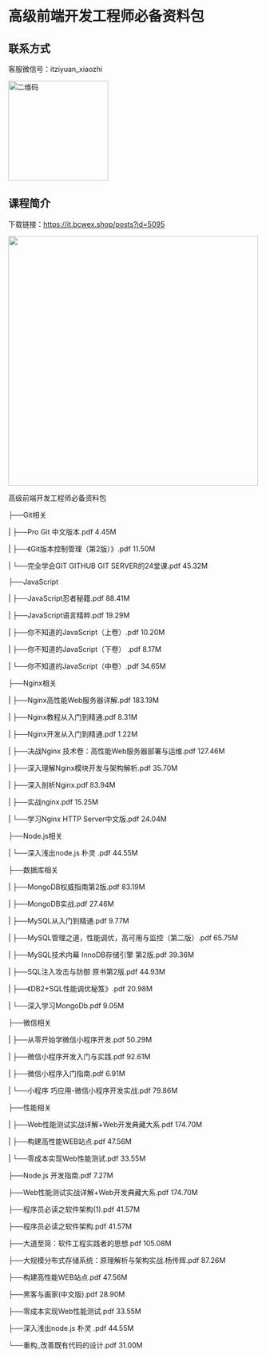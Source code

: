 # 高级前端开发工程师必备资料包

## 联系方式

客服微信号：itziyuan_xiaozhi

<img src="https://ziyuanyun.oss-cn-guangzhou.aliyuncs.com/common/20240614073449/666b82192834a.jpg" width="200" height="200" alt="二维码">

## 课程简介

下载链接：https://it.bcwex.shop/posts?id=5095

<img src="https://ziyuanyun.oss-cn-guangzhou.aliyuncs.com/yun/20241201155521/674c166922faa.jpg" width="500" alt="">

  高级前端开发工程师必备资料包



 ├──Git相关

 | ├──Pro Git 中文版本.pdf 4.45M

 | ├──《Git版本控制管理（第2版）》.pdf 11.50M

 | └──完全学会GIT GITHUB GIT SERVER的24堂课.pdf 45.32M

 ├──JavaScript

 | ├──JavaScript忍者秘籍.pdf 88.41M

 | ├──JavaScript语言精粹.pdf 19.29M

 | ├──你不知道的JavaScript（上卷）.pdf 10.20M

 | ├──你不知道的JavaScript（下卷） .pdf 8.17M

 | └──你不知道的JavaScript（中卷）.pdf 34.65M

 ├──Nginx相关

 | ├──Nginx高性能Web服务器详解.pdf 183.19M

 | ├──Nginx教程从入门到精通.pdf 8.31M

 | ├──Nginx开发从入门到精通.pdf 1.22M

 | ├──决战Nginx 技术卷：高性能Web服务器部署与运维.pdf 127.46M

 | ├──深入理解Nginx模块开发与架构解析.pdf 35.70M

 | ├──深入剖析Nginx.pdf 83.94M

 | ├──实战nginx.pdf 15.25M

 | └──学习Nginx HTTP Server中文版.pdf 24.04M

 ├──Node.js相关

 | └──深入浅出node.js 朴灵 .pdf 44.55M

 ├──数据库相关

 | ├──MongoDB权威指南第2版.pdf 83.19M

 | ├──MongoDB实战.pdf 27.46M

 | ├──MySQL从入门到精通.pdf 9.77M

 | ├──MySQL管理之道，性能调优，高可用与监控（第二版）.pdf 65.75M

 | ├──MySQL技术内幕 InnoDB存储引擎 第2版.pdf 39.36M

 | ├──SQL注入攻击与防御 原书第2版.pdf 44.93M

 | ├──《DB2+SQL性能调优秘笈》.pdf 20.98M

 | └──深入学习MongoDb.pdf 9.05M

 ├──微信相关

 | ├──从零开始学微信小程序开发.pdf 50.29M

 | ├──微信小程序开发入门与实践.pdf 92.61M

 | ├──微信小程序入门指南.pdf 6.91M

 | └──小程序 巧应用-微信小程序开发实战.pdf 79.86M

 ├──性能相关

 | ├──Web性能测试实战详解+Web开发典藏大系.pdf 174.70M

 | ├──构建高性能WEB站点.pdf 47.56M

 | └──零成本实现Web性能测试.pdf 33.55M

 ├──Node.js 开发指南.pdf 7.27M

 ├──Web性能测试实战详解+Web开发典藏大系.pdf 174.70M

 ├──程序员必读之软件架构(1).pdf 41.57M

 ├──程序员必读之软件架构.pdf 41.57M

 ├──大道至简：软件工程实践者的思想.pdf 105.08M

 ├──大规模分布式存储系统：原理解析与架构实战.杨传辉.pdf 87.26M

 ├──构建高性能WEB站点.pdf 47.56M

 ├──黑客与画家(中文版).pdf 28.90M

 ├──零成本实现Web性能测试.pdf 33.55M

 ├──深入浅出node.js 朴灵 .pdf 44.55M

 └──重构_改善既有代码的设计.pdf 31.00M

  